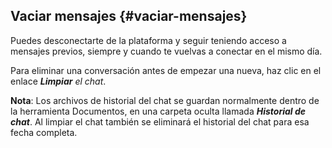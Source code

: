 ## Vaciar mensajes {#vaciar-mensajes}

Puedes desconectarte de la plataforma y seguir teniendo acceso a mensajes previos, siempre y cuando te vuelvas a conectar en el mismo día.

Para eliminar una conversación antes de empezar una nueva, haz clic en el enlace _**Limpiar** el chat_.

**Nota**: Los archivos de historial del chat se guardan normalmente dentro de la herramienta Documentos, en una carpeta oculta llamada _**Historial de chat**_. Al limpiar el chat también se eliminará el historial del chat para esa fecha completa.

